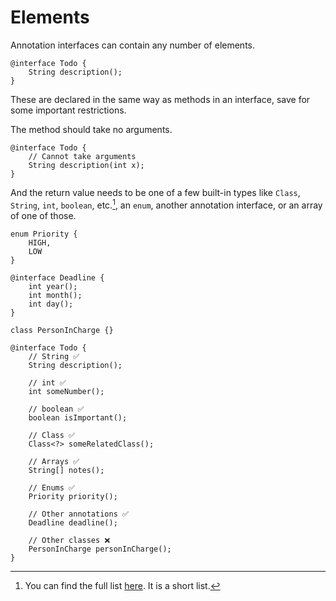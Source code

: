 # Elements

Annotation interfaces can contain any number of elements.

```java,no_run
@interface Todo {
    String description();
}
```

These are declared in the same way as methods in an interface, save for some
important restrictions.

The method should take no arguments.

```java,no_run,does_not_compile
@interface Todo {
    // Cannot take arguments
    String description(int x);
}
```

And the return value needs to be one of a few built-in types like `Class`, `String`, `int`, `boolean`, etc.[^fulllist], an `enum`, another annotation interface, or an array of one of those.

```java,no_run,does_not_compile
enum Priority {
    HIGH,
    LOW
}

@interface Deadline {
    int year();
    int month();
    int day();
}

class PersonInCharge {}

@interface Todo {
    // String ✅
    String description();

    // int ✅
    int someNumber();

    // boolean ✅
    boolean isImportant();

    // Class ✅
    Class<?> someRelatedClass();

    // Arrays ✅
    String[] notes();

    // Enums ✅
    Priority priority();

    // Other annotations ✅
    Deadline deadline();

    // Other classes ❌
    PersonInCharge personInCharge();
}
```

[^fulllist]: You can find the full list [here](https://docs.oracle.com/javase/specs/jls/se25/html/jls-9.html#jls-9.6). It is a short list.
